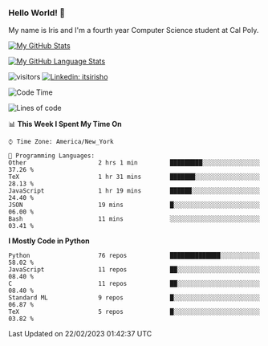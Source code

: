 ### Hello World! 👋

My name is Iris and I'm a fourth year Computer Science student at Cal Poly. 


[![My GitHub Stats](https://github-readme-stats.vercel.app/api?username=sleepyStick&show_icons=true&&count_private=true&include_all_commits=true&theme=buefy)]()

[![My GitHub Language Stats](https://github-readme-stats.vercel.app/api/top-langs/?username=sleepyStick&langs_count=5&theme=buefy)]()

![visitors](https://visitor-badge.glitch.me/badge?page_id=sleepyStick.sleepyStick)
[![Linkedin: itsirisho](https://img.shields.io/badge/-itsirisho-informational?style=flat-square&logo=Linkedin&logoColor=white&link=https://www.linkedin.com/in/itsirisho/)](https://www.linkedin.com/in/itsirisho/)

<!--START_SECTION:waka-->
![Code Time](http://img.shields.io/badge/Code%20Time-407%20hrs%208%20mins-blue)

![Lines of code](https://img.shields.io/badge/From%20Hello%20World%20I%27ve%20Written-32%20Million%20lines%20of%20code-blue)

📊 **This Week I Spent My Time On** 

```text
⌚︎ Time Zone: America/New_York

💬 Programming Languages: 
Other                    2 hrs 1 min         █████████░░░░░░░░░░░░░░░░   37.26 % 
TeX                      1 hr 31 mins        ███████░░░░░░░░░░░░░░░░░░   28.13 % 
JavaScript               1 hr 19 mins        ██████░░░░░░░░░░░░░░░░░░░   24.40 % 
JSON                     19 mins             █░░░░░░░░░░░░░░░░░░░░░░░░   06.00 % 
Bash                     11 mins             ░░░░░░░░░░░░░░░░░░░░░░░░░   03.41 % 

```

**I Mostly Code in Python** 

```text
Python                   76 repos            ██████████████░░░░░░░░░░░   58.02 % 
JavaScript               11 repos            ██░░░░░░░░░░░░░░░░░░░░░░░   08.40 % 
C                        11 repos            ██░░░░░░░░░░░░░░░░░░░░░░░   08.40 % 
Standard ML              9 repos             █░░░░░░░░░░░░░░░░░░░░░░░░   06.87 % 
TeX                      5 repos             █░░░░░░░░░░░░░░░░░░░░░░░░   03.82 % 

```



 Last Updated on 22/02/2023 01:42:37 UTC
<!--END_SECTION:waka-->

<!--
**konanyuta/konanyuta** is a ✨ _special_ ✨ repository because its `README.md` (this file) appears on your GitHub profile.

Here are some ideas to get you started:

- 🔭 I’m currently working on ...
- 🌱 I’m currently learning ...
- 👯 I’m looking to collaborate on ...
- 🤔 I’m looking for help with ...
- 💬 Ask me about ...
- 📫 How to reach me: ...
- 😄 Pronouns: ...
- ⚡ Fun fact: ...
-->
